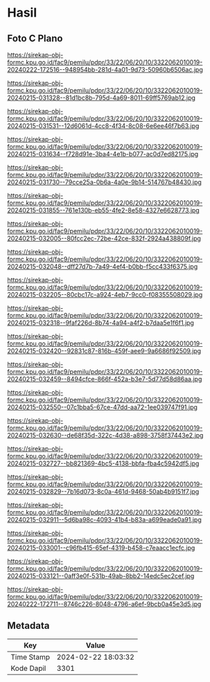 # Hasil

## Foto C Plano

https://sirekap-obj-formc.kpu.go.id/fac9/pemilu/pdpr/33/22/06/20/10/3322062010019-20240222-172516--948954bb-281d-4a01-9d73-50960b6506ac.jpg

https://sirekap-obj-formc.kpu.go.id/fac9/pemilu/pdpr/33/22/06/20/10/3322062010019-20240215-031328--81d1bc8b-795d-4a69-8011-69ff5769ab12.jpg

https://sirekap-obj-formc.kpu.go.id/fac9/pemilu/pdpr/33/22/06/20/10/3322062010019-20240215-031531--12d6061d-4cc8-4f34-8c08-6e6ee46f7b63.jpg

https://sirekap-obj-formc.kpu.go.id/fac9/pemilu/pdpr/33/22/06/20/10/3322062010019-20240215-031634--f728d91e-3ba4-4e1b-b077-ac0d7ed82175.jpg

https://sirekap-obj-formc.kpu.go.id/fac9/pemilu/pdpr/33/22/06/20/10/3322062010019-20240215-031730--79cce25a-0b6a-4a0e-9b14-514767b48430.jpg

https://sirekap-obj-formc.kpu.go.id/fac9/pemilu/pdpr/33/22/06/20/10/3322062010019-20240215-031855--761e130b-eb55-4fe2-8e58-4327e6628773.jpg

https://sirekap-obj-formc.kpu.go.id/fac9/pemilu/pdpr/33/22/06/20/10/3322062010019-20240215-032005--80fcc2ec-72be-42ce-832f-2924a438809f.jpg

https://sirekap-obj-formc.kpu.go.id/fac9/pemilu/pdpr/33/22/06/20/10/3322062010019-20240215-032048--dff27d7b-7a49-4ef4-b0bb-f5cc433f6375.jpg

https://sirekap-obj-formc.kpu.go.id/fac9/pemilu/pdpr/33/22/06/20/10/3322062010019-20240215-032205--80cbc17c-a924-4eb7-9cc0-f08355508029.jpg

https://sirekap-obj-formc.kpu.go.id/fac9/pemilu/pdpr/33/22/06/20/10/3322062010019-20240215-032318--9faf226d-8b74-4a94-a4f2-b7daa5e1f6f1.jpg

https://sirekap-obj-formc.kpu.go.id/fac9/pemilu/pdpr/33/22/06/20/10/3322062010019-20240215-032420--92831c87-816b-459f-aee9-9a6686f92509.jpg

https://sirekap-obj-formc.kpu.go.id/fac9/pemilu/pdpr/33/22/06/20/10/3322062010019-20240215-032459--8494cfce-866f-452a-b3e7-5d77d58d86aa.jpg

https://sirekap-obj-formc.kpu.go.id/fac9/pemilu/pdpr/33/22/06/20/10/3322062010019-20240215-032550--07c1bba5-67ce-47dd-aa72-1ee039747f91.jpg

https://sirekap-obj-formc.kpu.go.id/fac9/pemilu/pdpr/33/22/06/20/10/3322062010019-20240215-032630--de68f35d-322c-4d38-a898-3758f37443e2.jpg

https://sirekap-obj-formc.kpu.go.id/fac9/pemilu/pdpr/33/22/06/20/10/3322062010019-20240215-032727--bb821369-4bc5-4138-bbfa-fba4c5942df5.jpg

https://sirekap-obj-formc.kpu.go.id/fac9/pemilu/pdpr/33/22/06/20/10/3322062010019-20240215-032829--7b16d073-8c0a-461d-9468-50ab4b9151f7.jpg

https://sirekap-obj-formc.kpu.go.id/fac9/pemilu/pdpr/33/22/06/20/10/3322062010019-20240215-032911--5d6ba98c-4093-41b4-b83a-a699eade0a91.jpg

https://sirekap-obj-formc.kpu.go.id/fac9/pemilu/pdpr/33/22/06/20/10/3322062010019-20240215-033001--c96fb415-65ef-4319-b458-c7eaacc1ecfc.jpg

https://sirekap-obj-formc.kpu.go.id/fac9/pemilu/pdpr/33/22/06/20/10/3322062010019-20240215-033121--0aff3e0f-531b-49ab-8bb2-14edc5ec2cef.jpg

https://sirekap-obj-formc.kpu.go.id/fac9/pemilu/pdpr/33/22/06/20/10/3322062010019-20240222-172711--8746c226-8048-4796-a6ef-9bcb0a45e3d5.jpg


## Metadata

| Key        | Value               |
| ---------- | ------------------- |
| Time Stamp | 2024-02-22 18:03:32 |
| Kode Dapil | 3301                |



